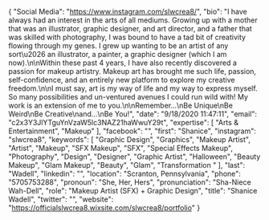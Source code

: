{
  "Social Media": "https://www.instagram.com/slwcrea8/",
  "bio": "I have always had an interest in the arts of all mediums. Growing up with a mother that was an illustrator, graphic designer, and art director, and a father that was skilled with photography, I was bound to have a tad bit of creativity flowing through my genes. I grew up wanting to be an artist of any sort\u2026 an illustrator, a painter, a graphic designer (which I am now).\n\nWithin these past 4 years, I have also recently discovered a passion for makeup artistry. Makeup art has brought me such life, passion, self-confidence, and an entirely new platform to explore my creative freedom.\n\nI must say, art is my way of life and my way to express myself. So many possibilities and un-ventured avenues I could run wild with! My work is an extension of me to you.\n\nRemember...\nBe Unique\nBe Weird\nBe Creative\nand...\nBe You!",
  "date": "9/18/2020 11:47:11",
  "email": "c2x3Y3JlYTguYnVzaW5lc3NAZ21haWwuY29t",
  "expertise": [
    "Arts & Entertainment",
    "Makeup"
  ],
  "facebook": "",
  "first": "Shanice",
  "instagram": "slwcrea8",
  "keywords": [
    "Graphic Design",
    "Graphics",
    "Makeup Artist",
    "Artist",
    "Makeup",
    "SFX Makeup",
    "SFX",
    "Special Effects Makeup",
    "Photography",
    "Design",
    "Designer",
    "Graphic Artist",
    "Halloween",
    "Beauty Makeup",
    "Glam Makeup",
    "Beauty",
    "Glam",
    "Transformation "
  ],
  "last": "Wadell",
  "linkedin": "",
  "location": "Scranton, Pennsylvania",
  "phone": "5705753288",
  "pronoun": "She, Her, Hers",
  "pronunciation": "Sha-Niece Wah-Dell",
  "role": "Makeup Artist (SFX) + Graphic Design",
  "title": "Shanice Wadell",
  "twitter": "",
  "website": "https://officialslwcrea8.wixsite.com/slwcrea8/portfolio"
}